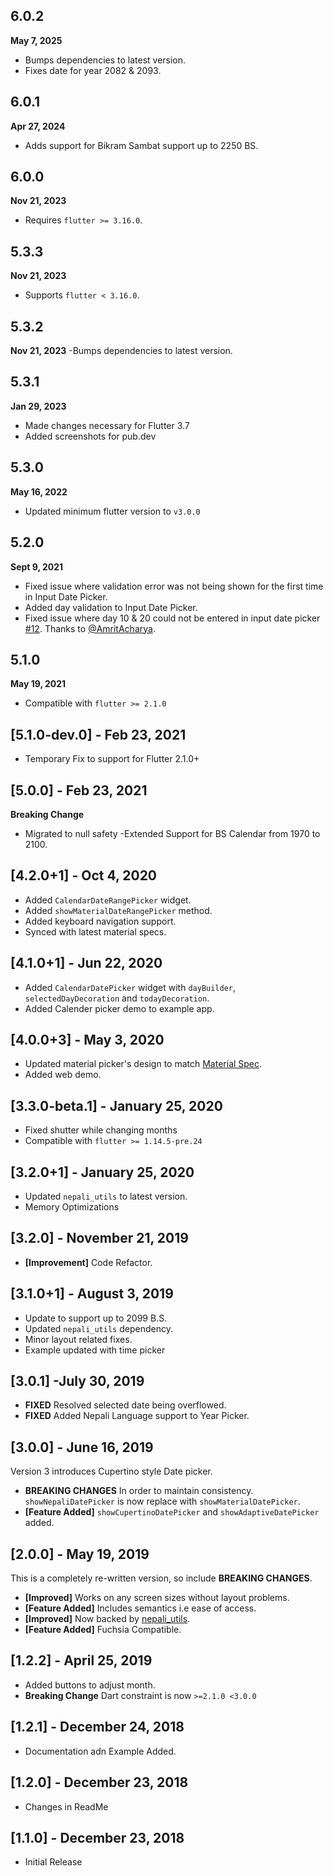 ## 6.0.2
**May 7, 2025**
- Bumps dependencies to latest version.
- Fixes date for year 2082 & 2093.

## 6.0.1
**Apr 27, 2024**
- Adds support for Bikram Sambat support up to 2250 BS.

## 6.0.0
**Nov 21, 2023**
- Requires `flutter >= 3.16.0`.

## 5.3.3
**Nov 21, 2023**
- Supports `flutter < 3.16.0`.

## 5.3.2
**Nov 21, 2023**
-Bumps dependencies to latest version.

## 5.3.1
**Jan 29, 2023**
- Made changes necessary for Flutter 3.7
- Added screenshots for pub.dev

## 5.3.0
**May 16, 2022**
- Updated minimum flutter version to `v3.0.0`

## 5.2.0
**Sept 9, 2021**
- Fixed issue where validation error was not being shown for the first time in Input Date Picker.
- Added day validation to Input Date Picker.
- Fixed issue where day 10 & 20 could not be entered in input date picker [#12](https://github.com/sarbagyastha/nepali_date_picker/pull/12). Thanks to [@AmritAcharya](https://github.com/Amritacharya).

## 5.1.0
**May 19, 2021**
- Compatible with `flutter >= 2.1.0`

## [5.1.0-dev.0] - Feb 23, 2021
- Temporary Fix to support for Flutter 2.1.0+

## [5.0.0] - Feb 23, 2021
**Breaking Change**
- Migrated to null safety
-Extended Support for BS Calendar from 1970 to 2100.

## [4.2.0+1] - Oct 4, 2020
* Added `CalendarDateRangePicker` widget.
* Added `showMaterialDateRangePicker` method.
* Added keyboard navigation support.
* Synced with latest material specs.

## [4.1.0+1] - Jun 22, 2020
* Added `CalendarDatePicker` widget with `dayBuilder`, `selectedDayDecoration` and `todayDecoration`.
* Added Calender picker demo to example app.

## [4.0.0+3] - May 3, 2020
* Updated material picker's design to match [Material Spec](https://material.io/components/pickers).
* Added web demo.

## [3.3.0-beta.1] - January 25, 2020
* Fixed shutter while changing months
* Compatible with `flutter >= 1.14.5-pre.24`

## [3.2.0+1] - January 25, 2020
* Updated `nepali_utils` to latest version.
* Memory Optimizations

## [3.2.0] - November 21, 2019
* **[Improvement]** Code Refactor.

## [3.1.0+1] - August 3, 2019
* Update to support up to 2099 B.S.
* Updated `nepali_utils` dependency.
* Minor layout related fixes.
* Example updated with time picker

## [3.0.1] -July 30, 2019
* **FIXED** Resolved selected date being overflowed.
* **FIXED** Added Nepali Language support to Year Picker.

## [3.0.0] - June 16, 2019
Version 3 introduces Cupertino style Date picker.

* **BREAKING CHANGES** In order to maintain consistency.
`showNepaliDatePicker` is now replace with `showMaterialDatePicker`.
* **[Feature Added]** `showCupertinoDatePicker` and `showAdaptiveDatePicker` added.

## [2.0.0] - May 19, 2019
This is a completely re-written version, so include **BREAKING
CHANGES**.
* **[Improved]** Works on any screen sizes without layout problems.
* **[Feature Added]** Includes semantics i.e ease of access.
* **[Improved]** Now backed by
  [nepali_utils](https://pub.dev/packages/nepali_utils).
* **[Feature Added]** Fuchsia Compatible.

## [1.2.2] - April 25, 2019

* Added buttons to adjust month.
* **Breaking Change** Dart constraint is now `>=2.1.0 <3.0.0`

## [1.2.1] - December 24, 2018

* Documentation adn Example Added. 

## [1.2.0] - December 23, 2018

* Changes in ReadMe

## [1.1.0] - December 23, 2018

* Initial Release

